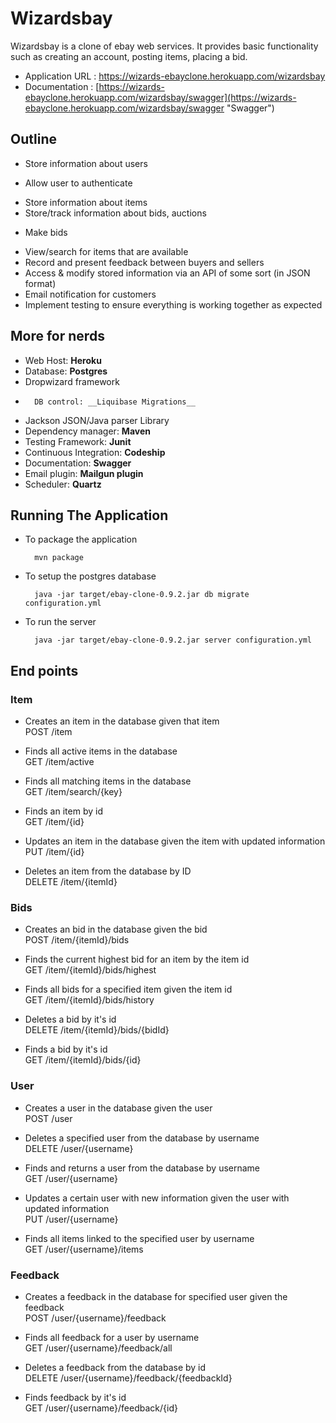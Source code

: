 # Wizardsbay

Wizardsbay is a clone of ebay web services. It provides basic functionality such as creating an account, posting items, placing a bid.

* Application URL : https://wizards-ebayclone.herokuapp.com/wizardsbay
* Documentation : [https://wizards-ebayclone.herokuapp.com/wizardsbay/swagger](https://wizards-ebayclone.herokuapp.com/wizardsbay/swagger "Swagger")

## Outline

-	Store information about users
  *	Allow user to authenticate
-	Store information about items
-	Store/track information about bids, auctions
  *	Make bids
-	View/search for items that are available
-	Record and present feedback between buyers and sellers
-	Access & modify stored information via an API of some sort (in JSON format)
-	Email notification for customers
-	Implement testing to ensure everything is working together as expected

## More for nerds

+	Web Host: __Heroku__
+	Database: __Postgres__
+	Dropwizard framework
+       DB control: __Liquibase Migrations__
+	Jackson JSON/Java parser Library
+	Dependency manager: __Maven__
+	Testing Framework: __Junit__
+	Continuous Integration: __Codeship__
+	Documentation: __Swagger__
+	Email plugin: __Mailgun plugin__
+	Scheduler: __Quartz__

## Running The Application

* To package the application

        mvn package

* To setup the postgres database

        java -jar target/ebay-clone-0.9.2.jar db migrate configuration.yml

* To run the server

        java -jar target/ebay-clone-0.9.2.jar server configuration.yml


## End points

### Item

* Creates an item in the database given that item  
  POST /item  

* Finds all active items in the database  
  GET /item/active 

* Finds all matching items in the database  
  GET /item/search/{key} 

* Finds an item by id  
  GET /item/{id} 

* Updates an item in the database given the item with updated information  
  PUT /item/{id}  

* Deletes an item from the database by ID  
  DELETE /item/{itemId} 

### Bids

* Creates an bid in the database given the bid  
  POST /item/{itemId}/bids   

* Finds the current highest bid for an item by the item id  
  GET /item/{itemId}/bids/highest 

* Finds all bids for a specified item given the item id  
  GET /item/{itemId}/bids/history 

* Deletes a bid by it's id  
  DELETE /item/{itemId}/bids/{bidId} 

* Finds a bid by it's id  
  GET /item/{itemId}/bids/{id} 

### User

* Creates a user in the database given the user  
  POST /user    

* Deletes a specified user from the database by username  
  DELETE /user/{username} 

* Finds and returns a user from the database by username  
  GET /user/{username} 

* Updates a certain user with new information given the user with updated information  
  PUT /user/{username}   

* Finds all items linked to the specified user by username  
  GET /user/{username}/items 

### Feedback

* Creates a feedback in the database for specified user given the feedback  
  POST /user/{username}/feedback  

* Finds all feedback for a user by username  
  GET /user/{username}/feedback/all

* Deletes a feedback from the database by id  
  DELETE /user/{username}/feedback/{feedbackId} 

* Finds feedback by it's id  
  GET /user/{username}/feedback/{id}